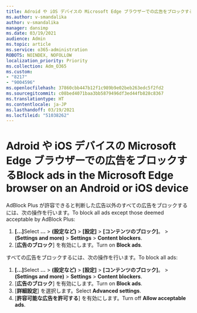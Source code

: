 ```yaml
---
title: Adroid や iOS デバイスの Microsoft Edge ブラウザーでの広告をブロックする
ms.author: v-smandalika
author: v-smandalika
manager: dansimp
ms.date: 03/19/2021
audience: Admin
ms.topic: article
ms.service: o365-administration
ROBOTS: NOINDEX, NOFOLLOW
localization_priority: Priority
ms.collection: Adm_O365
ms.custom:
- "8217"
- "9004596"
ms.openlocfilehash: 37860cbb447b12f1c989b9e02beb263edc5f2fd2
ms.sourcegitcommit: c08bed4071baa3bb5879496df3ed44fb828c8367
ms.translationtype: HT
ms.contentlocale: ja-JP
ms.lasthandoff: 03/19/2021
ms.locfileid: "51038262"
---
```

# <a name="block-ads-in-the-microsoft-edge-browser-on-an-android-or-ios-device"></a><span data-ttu-id="c1dfa-102">Adroid や iOS デバイスの Microsoft Edge ブラウザーでの広告をブロックする</span><span class="sxs-lookup"><span data-stu-id="c1dfa-102">Block ads in the Microsoft Edge browser on an Android or iOS device</span></span>

<span data-ttu-id="c1dfa-103">AdBlock Plus が許容できると判断した広告以外のすべての広告をブロックするには、次の操作を行います。</span><span class="sxs-lookup"><span data-stu-id="c1dfa-103">To block all ads except those deemed acceptable by AdBlock Plus:</span></span>
1. <span data-ttu-id="c1dfa-104">**[...]**</span><span class="sxs-lookup"><span data-stu-id="c1dfa-104">Select **…**</span></span><span data-ttu-id="c1dfa-105"> > **(設定など)** > **[設定]** > **[コンテンツのブロック]**。</span><span class="sxs-lookup"><span data-stu-id="c1dfa-105"> > **(Settings and more)** > **Settings** > **Content blockers**.</span></span>
2. <span data-ttu-id="c1dfa-106">[**広告のブロック**] を有効にします。</span><span class="sxs-lookup"><span data-stu-id="c1dfa-106">Turn on **Block ads**.</span></span>

<span data-ttu-id="c1dfa-107">すべての広告をブロックするには、次の操作を行います。</span><span class="sxs-lookup"><span data-stu-id="c1dfa-107">To block all ads:</span></span>
1. <span data-ttu-id="c1dfa-108">**[...]**</span><span class="sxs-lookup"><span data-stu-id="c1dfa-108">Select **…**</span></span><span data-ttu-id="c1dfa-109"> > **(設定など)** > **[設定]** > **[コンテンツのブロック]**。</span><span class="sxs-lookup"><span data-stu-id="c1dfa-109"> > **(Settings and more)** > **Settings** > **Content blockers**.</span></span>
2. <span data-ttu-id="c1dfa-110">[**広告のブロック**] を有効にします。</span><span class="sxs-lookup"><span data-stu-id="c1dfa-110">Turn on **Block ads**.</span></span>
3. <span data-ttu-id="c1dfa-111">[**詳細設定**] を選択します。</span><span class="sxs-lookup"><span data-stu-id="c1dfa-111">Select **Advanced settings**.</span></span>
4. <span data-ttu-id="c1dfa-112">[**許容可能な広告を許可する**] を有効にします。</span><span class="sxs-lookup"><span data-stu-id="c1dfa-112">Turn off **Allow acceptable ads**.</span></span>